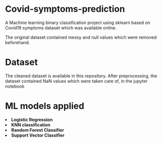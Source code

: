 # Covid-symptoms-prediction
A Machine learning binary classification project using sklearn based on Covid19 symptoms dataset which was available online.

The original dataset contained messy and null values which were removed beforehand.

# Dataset
The cleaned dataset is available in this repository. After preprocessing, the dataset contained NaN values which were taken care of, in the jupyter notebook

# ML models applied
<b>
  <li>Logistic Regression
  <li>KNN classification
  <li>Random Forest Classifier
  <li>Support Vector Classifier
